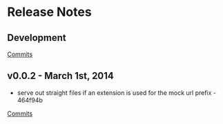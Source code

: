 # Release Notes

## Development

[Commits](https://github.com/jhudson8/gwm-dev-server/compare/v0.0.2...master)

## v0.0.2 - March 1st, 2014

- serve out straight files if an extension is used for the mock url prefix - 464f94b

[Commits](https://github.com/jhudson8/gwm-dev-server/compare/v0.0.1...v0.0.2)
